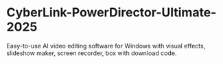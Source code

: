# CyberLink-PowerDirector-Ultimate-2025
Easy-to-use AI video editing software for Windows with visual effects, slideshow maker, screen recorder, box with download code.
